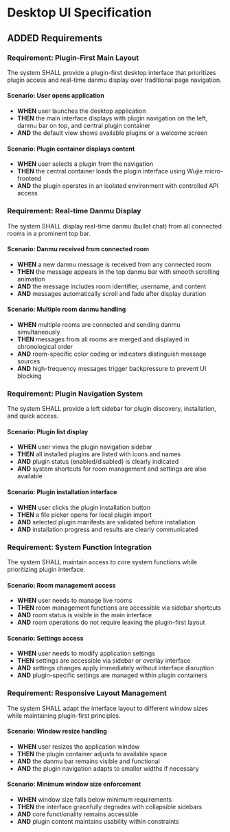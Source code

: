 # Desktop UI Specification

## ADDED Requirements

### Requirement: Plugin-First Main Layout
The system SHALL provide a plugin-first desktop interface that prioritizes plugin access and real-time danmu display over traditional page navigation.

#### Scenario: User opens application
- **WHEN** user launches the desktop application
- **THEN** the main interface displays with plugin navigation on the left, danmu bar on top, and central plugin container
- **AND** the default view shows available plugins or a welcome screen

#### Scenario: Plugin container displays content
- **WHEN** user selects a plugin from the navigation
- **THEN** the central container loads the plugin interface using Wujie micro-frontend
- **AND** the plugin operates in an isolated environment with controlled API access

### Requirement: Real-time Danmu Display
The system SHALL display real-time danmu (bullet chat) from all connected rooms in a prominent top bar.

#### Scenario: Danmu received from connected room
- **WHEN** a new danmu message is received from any connected room
- **THEN** the message appears in the top danmu bar with smooth scrolling animation
- **AND** the message includes room identifier, username, and content
- **AND** messages automatically scroll and fade after display duration

#### Scenario: Multiple room danmu handling
- **WHEN** multiple rooms are connected and sending danmu simultaneously
- **THEN** messages from all rooms are merged and displayed in chronological order
- **AND** room-specific color coding or indicators distinguish message sources
- **AND** high-frequency messages trigger backpressure to prevent UI blocking

### Requirement: Plugin Navigation System
The system SHALL provide a left sidebar for plugin discovery, installation, and quick access.

#### Scenario: Plugin list display
- **WHEN** user views the plugin navigation sidebar
- **THEN** all installed plugins are listed with icons and names
- **AND** plugin status (enabled/disabled) is clearly indicated
- **AND** system shortcuts for room management and settings are also available

#### Scenario: Plugin installation interface
- **WHEN** user clicks the plugin installation button
- **THEN** a file picker opens for local plugin import
- **AND** selected plugin manifests are validated before installation
- **AND** installation progress and results are clearly communicated

### Requirement: System Function Integration
The system SHALL maintain access to core system functions while prioritizing plugin interface.

#### Scenario: Room management access
- **WHEN** user needs to manage live rooms
- **THEN** room management functions are accessible via sidebar shortcuts
- **AND** room status is visible in the main interface
- **AND** room operations do not require leaving the plugin-first layout

#### Scenario: Settings access
- **WHEN** user needs to modify application settings
- **THEN** settings are accessible via sidebar or overlay interface
- **AND** settings changes apply immediately without interface disruption
- **AND** plugin-specific settings are managed within plugin containers

### Requirement: Responsive Layout Management
The system SHALL adapt the interface layout to different window sizes while maintaining plugin-first principles.

#### Scenario: Window resize handling
- **WHEN** user resizes the application window
- **THEN** the plugin container adjusts to available space
- **AND** the danmu bar remains visible and functional
- **AND** the plugin navigation adapts to smaller widths if necessary

#### Scenario: Minimum window size enforcement
- **WHEN** window size falls below minimum requirements
- **THEN** the interface gracefully degrades with collapsible sidebars
- **AND** core functionality remains accessible
- **AND** plugin content maintains usability within constraints